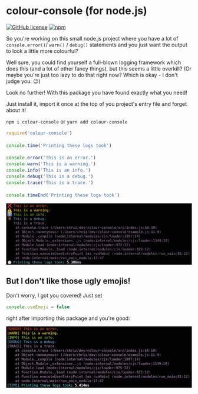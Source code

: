 # colour-console (for node.js)

[![GitHub license](https://img.shields.io/github/license/chrisEff/colour-console.svg)](https://github.com/chrisEff/colour-console/blob/master/LICENSE)
[![npm](https://img.shields.io/npm/v/colour-console)](https://www.npmjs.com/package/colour-console)

So you're working on this small node.js project where you have a lot of `console.error()`/ `warn()` / `debug()` statements
and you just want the output to look a little more colourful?

Well sure, you could find yourself a full-blown logging framework which does this (and a lot of other fancy things),
but this seems a little overkill?
(Or maybe you're just too lazy to do that right now? Which is okay - I don't judge you. 😉)

Look no further! With this package you have found exactly what you need!

Just install it, import it once at the top of you project's entry file and forget about it!

`npm i colour-console` or `yarn add colour-console`

```js
require('colour-console')

console.time('Printing these logs took')

console.error('This is an error.')
console.warn('This is a warning.')
console.info('This is an info.')
console.debug('This is a debug.')
console.trace('This is a trace.')

console.timeEnd('Printing these logs took')
```

![example output](https://raw.githubusercontent.com/chrisEff/colour-console/main/example1.png)

## But I don't like those ugly emojis!

Don't worry, I got you covered!
Just set

```js
console.useEmoji = false
```

right after importing this package and you're good:

![example output](https://raw.githubusercontent.com/chrisEff/colour-console/main/example2.png)
